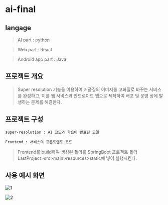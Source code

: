 ﻿# ai-final



## langage
> AI part : python

> Web part : React

> Android app part : Java



## 프로젝트 개요
> Super resolution 기술을 이용하여 저품질의 이미지를 고화질로 바꾸는 서비스를 완성하고, 이를 웹 서비스와 안드로이드 앱으로 제작하여 배포 및 운영 상에 발생하는 문제를 해결한다.



## 프로젝트 구성

```
super-resolution : AI 코드와 학습이 완료된 모델

Frontend : 서비스의 프론트엔트 코드
```

> Frontend를 build하여 생성된 폴더를 SpringBoot 프로젝트 폴더 LastProject>src>main>resources>static에 넣어 실행시킨다.



## 사용 예시 화면

![1](https://user-images.githubusercontent.com/13237010/68270170-d44f7a80-009f-11ea-8bec-71e66406944f.PNG)


![2](https://user-images.githubusercontent.com/13237010/68270169-d44f7a80-009f-11ea-8372-b36e61c7153f.PNG)


